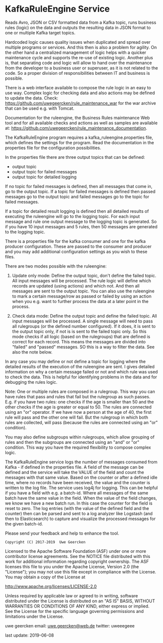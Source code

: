 # KafkaRuleEngine Service

Reads Avro, JSON or CSV formatted data from a Kafka topic, runs business rules (logic) on the data and
outputs the resulting data in JSON format to one or multiple Kafka target topics.

Hardcoded logic causes quality issues when duplicated and spread over multiple programs or services.
And this then is also a problem for agility. On the other hand a centralized management of logic helps
with a quicker maintenance cycle and supports the re-use of existing logic. Another plus is, that separating
code and logic will allow to hand over the maintenance from the developer to a business user or superuser,
as it is not related to the code. So a proper division of responsibilities between IT and business is possible.

There is a web interface available to compose the rule logic in an easy to use way. Complex
logic for checking data and also actions may be defined to update the data. Check:
https://github.com/uwegeercken/rule_maintenance_war for the war archive that can be used e.g. with Tomcat.

Documentation for the ruleengine, the Business Rules maintenance Web tool and for all available checks and actions
as well as samples are available at: https://github.com/uwegeercken/rule_maintenance_documentation.

The KafkaRuleEngine program requires a kafka_ruleengine.properties file, which defines the settings for the program.
Read the documentation in the properties file for the configuration possibilities.

In the properties file there are three output topics that can be defined:
* output topic
* output topic for failed messages
* output topic for detailed logging

If no topic for failed messages is defined, then all messages that come in, go to the output topic. If a topic
for failed messages is defined then passed messages go to the output topic and failed messages go to the topic
for failed messages.

If a topic for detailed result logging is defined then all detailed results of executing the ruleengine will go to the logging
topic. For each input message and rule one output message to the logging topic is generated. So if you have
10 input messages and 5 rules, then 50 messages are generated to the logging topic.

There is a properties file for the kafka consumer and one for the kafka producer configuration. These are passed to
the consumer and producer and you may add additional configuration settings as you wish to these files.

There are two modes possible with the ruleengine:

1) Update only mode: Define the output topic, don't define the failed topic. All input messages will be processed.
The rule logic will define which records are updated (using actions) and which not. And then all messages are
sent to the output topic. You can also use the ruleengine to mark a certain message/row as passed or failed by
using an action when you e.g. want to further process the data at a later point in the process.

2) Check data mode: Define the output topic and define the failed topic. All input messages will be processed.
A single message will need to pass all rulegroups (or the defined number configured). If it does, it is sent to the
output topic only, if not is is sent to the failed topic only. So this mode checks if all logic (based on the rulegroups)
that are defined is correct for each record. This means the messages are divided into "failed" and "passed" messages. SO
this is a way to filter the data. See also the note below.

In any case you may define or not define a topic for logging where the detailed results of the execution of the
ruleengine are sent. I gives detailed information on why a certain message failed or not and which rule was used to check
the data. This is helpful for identifying problems in the data and for debugging the rules logic.

Note: One or multiple rules are composed in a rulegroup. This way you can have rules that pass and rules that fail
but the rulegroup as such passes. E.g. if you have two rules: one checks if the age is smaller than 50 and the
other checks if the age is greater or equal to 50. The rules are connected using an "or" operator. If we have now a
person at the age of 40, the first rule will pass and the other one will fail. But the rulegroup in which both rules
are collected, will pass (because the rules are connected using an "or" condition).

You may also define subgroups within rulegroups, which allow grouping of rules and then the subgroups are connected using
an "and" or "or" condition. This way you have the required flexibility to compose complex logic.

The KafkaRuleEngine service logs the number of messages consumed from Kafka - if defined in the properties file. A field
of the message can be defined and the service will take the VALUE of the field and count the messages with that same
value. Based on the counter or after a defined idle time, where no records have been received, the value and the counter
is written to the log file. The service uses log4j for logging.
This can be helpful if you have a field with e.g. a batch-id. Where all messages of the same batch have the same value
in the field. When the value of the field changes, we know we have a new batch run. In this case the counter for the field is
reset to zero.
The log entries (with the value of the defined field and the counter) then can be parsed and sent to a log analyzer like
Logstash (and then to Elasticsearch) to capture and visualize the processed messages for the given batch-id.

Please send your feedback and help to enhance the tool.

    Copyright (C) 2017-2019  Uwe Geercken


 Licensed to the Apache Software Foundation (ASF) under one
 or more contributor license agreements.  See the NOTICE file
 distributed with this work for additional information
 regarding copyright ownership.  The ASF licenses this file
 to you under the Apache License, Version 2.0 (the
 "License"); you may not use this file except in compliance
 with the License.  You may obtain a copy of the License at

   http://www.apache.org/licenses/LICENSE-2.0

 Unless required by applicable law or agreed to in writing,
 software distributed under the License is distributed on an
 "AS IS" BASIS, WITHOUT WARRANTIES OR CONDITIONS OF ANY
 KIND, either express or implied.  See the License for the
 specific language governing permissions and limitations
 under the License.


uwe geercken
email: uwe.geercken@web.de
twitter: uweeegeee

last update: 2019-06-08


